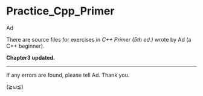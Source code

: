 # Practice_Cpp_Primer
Ad

There are source files for exercises in *C++ Primer (5th ed.)* wrote by Ad (a C++ beginner).

**Chapter3 updated.**

---------------------------------------

If any errors are found, please tell Ad.
Thank you.

(≧ω≦)
